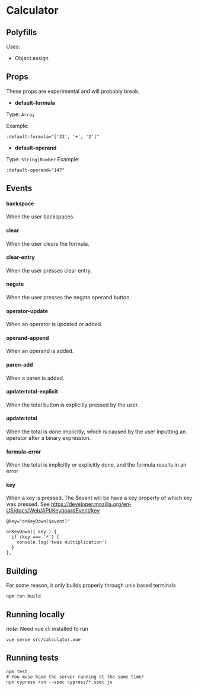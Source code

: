 # Calculator

## Polyfills

Uses:

- Object.assign


## Props

These props are experimental and will probably break.

- **default-formula**

Type: `Array`

Example:

`:default-formula="['23', '+', '2']"`


- **default-operand**

Type: `String|Number`
Example:

`:default-operand="147"`


## Events

#### backspace

When the user backspaces.

#### clear

When the user clears the formula.

#### clear-entry

When the user presses clear entry.

#### negate

When the user presses the negate operand button.

#### operator-update

When an operator is updated or added.

#### operand-append

When an operand is added.

#### paren-add

When a paren is added.

#### update:total-explicit

When the total button is explicitly pressed by the user.

#### update:total

When the total is done implicitly, which is caused by the user inputting an operator after a binary expression.

#### formula-error

When the total is implicitly or explicitly done, and the formula results in an error

#### key

When a key is pressed. The $event will be have a key property of which key was pressed. See https://developer.mozilla.org/en-US/docs/Web/API/KeyboardEvent/key


`@key="onKeyDown($event)"`

```
onKeyDown({ key ) {
  if (key === '*') {
    console.log('twas multiplication')
  }
},
```

## Building

For some reason, it only builds properly through unix based terminals

```
npm run build
```

## Running locally

*note*: Need vue cli installed to run

```
vue serve src/calculator.vue
```

## Running tests

```
npm test
# You muse have the server running at the same time!
npx cypress run --spec cypress/*.spec.js
```

